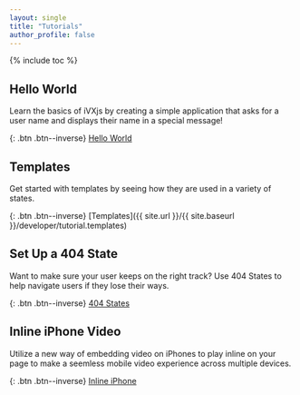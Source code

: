 ```yaml
---
layout: single
title: "Tutorials"
author_profile: false
---
```


{% include toc %}

## Hello World

Learn the basics of iVXjs by creating a simple application that 
asks for a user name and displays their name in a special message!

{: .btn .btn--inverse}
[Hello World](developer/tutorial.hello-world)

## Templates

Get started with templates by seeing how they are used in 
a variety of states.

{: .btn .btn--inverse}
[Templates]({{ site.url }}/{{ site.baseurl }}/developer/tutorial.templates)

## Set Up a 404 State

Want to make sure your user keeps on the right track? Use 404 States
to help navigate users if they lose their ways.

{: .btn .btn--inverse}
[404 States](developer/tutorial.set-up-a-404-state)


## Inline iPhone Video

Utilize a new way of embedding video on iPhones to play inline 
on your page to make a seemless mobile video experience across 
multiple devices.

{: .btn .btn--inverse}
[Inline iPhone](developer/tutorial.video.iphone-inline)
